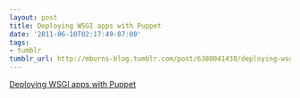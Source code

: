 ```yaml
---
layout: post
title: Deploying WSGI apps with Puppet
date: '2011-06-10T02:17:49-07:00'
tags:
- tumblr
tumblr_url: http://mburns-blog.tumblr.com/post/6380041438/deploying-wsgi-apps-with-puppet
---
```

<a href="http://journal.uggedal.com/deploying-wsgi-applications-with-puppet/">Deploying WSGI apps with Puppet</a>

